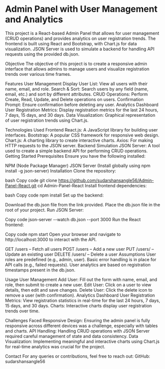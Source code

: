 ﻿# Admin Panel with User Management and Analytics

 
This project is a React-based Admin Panel that allows for user management (CRUD operations) and provides analytics on user registration trends. The frontend is built using React and Bootstrap, with Chart.js for data visualization. JSON Server is used to simulate a backend for handling API requests using the provided db.json.

Objective
The objective of this project is to create a responsive admin interface that allows admins to manage users and visualize registration trends over various time frames.

Features
User Management
Display User List: View all users with their name, email, and role.
Search & Sort: Search users by any field (name, email, etc.) and sort by different attributes.
CRUD Operations: Perform Create, Read, Update, and Delete operations on users.
Confirmation Prompt: Ensure confirmation before deleting any user.
Analytics Dashboard
User Registration Metrics: Display registration metrics for the last 24 hours, 7 days, 15 days, and 30 days.
Data Visualization: Graphical representation of user registration trends using Chart.js.

Technologies Used
Frontend
React.js: A JavaScript library for building user interfaces.
Bootstrap: A popular CSS framework for responsive web design.
Chart.js: A charting library to create interactive charts.
Axios: For making HTTP requests to the JSON server.
Backend Simulation
JSON Server: A tool used to create a simple backend API for performing CRUD operations.
Getting Started
Prerequisites
Ensure you have the following installed:


NPM (Node Package Manager)
JSON Server (Install globally using npm install -g json-server)
Installation
Clone the repository:

bash
Copy code
git clone https://github.com/sudarshansangle56/Admin-Panel-React.git
cd Admin-Panel-React
Install frontend dependencies:

bash
Copy code
npm install
Set up the backend:

Download the db.json file from the link provided.
Place the db.json file in the root of your project.
Run JSON Server:


Copy code
json-server --watch db.json --port 3000
Run the React frontend:


Copy code
npm start
Open your browser and navigate to http://localhost:3000 to interact with the API.

GET /users – Fetch all users
POST /users – Add a new user
PUT /users/
– Update an existing user
DELETE /users/
– Delete a user
Assumptions
User roles are predefined (e.g., admin, user).
Basic error handling is in place for API calls (e.g., failed requests).
User analytics are based on registration timestamps present in the db.json.


Usage
User Management
Add User: Fill out the form with name, email, and role, then submit to create a new user.
Edit User: Click on a user to view details, then edit and save changes.
Delete User: Click the delete icon to remove a user (with confirmation).
Analytics Dashboard
User Registration Metrics: View registration statistics in real-time for the last 24 hours, 7 days, 15 days, and 30 days.
Charts: Interactive charts display user registration trends over time.

Challenges Faced
Responsive Design: Ensuring the admin panel is fully responsive across different devices was a challenge, especially with tables and charts.
API Handling: Handling CRUD operations with JSON Server required careful management of state and data consistency.
Data Visualization: Implementing meaningful and interactive charts using Chart.js for real-time analytics was crucial for the project.

Contact
For any queries or contributions, feel free to reach out:
GitHub: sudarshansangle56

